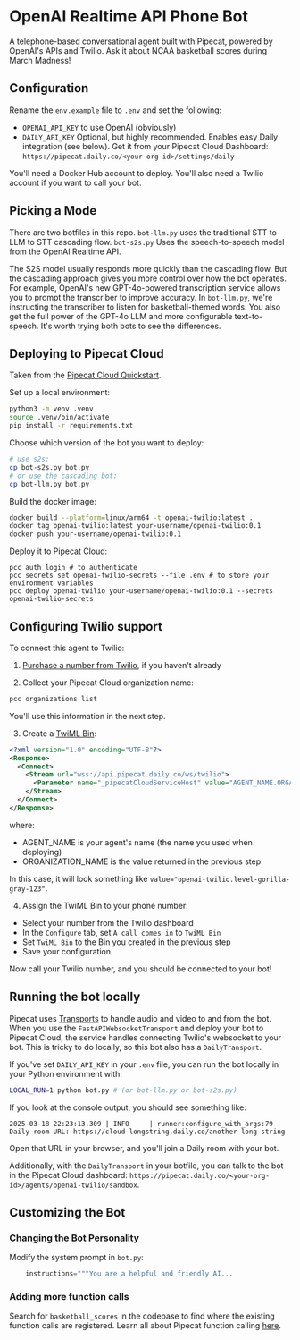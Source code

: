 # OpenAI Realtime API Phone Bot

A telephone-based conversational agent built with Pipecat, powered by OpenAI's APIs and Twilio. Ask it about NCAA basketball scores during March Madness!

## Configuration

Rename the `env.example` file to `.env` and set the following:

- `OPENAI_API_KEY` to use OpenAI (obviously)
- `DAILY_API_KEY` Optional, but highly recommended. Enables easy Daily integration (see below). Get it from your Pipecat Cloud Dashboard: `https://pipecat.daily.co/<your-org-id>/settings/daily`

You'll need a Docker Hub account to deploy. You'll also need a Twilio account if you want to call your bot.

## Picking a Mode

There are two botfiles in this repo. `bot-llm.py` uses the traditional STT to LLM to STT cascading flow. `bot-s2s.py` Uses the speech-to-speech model from the OpenAI Realtime API.

The S2S model usually responds more quickly than the cascading flow. But the cascading approach gives you more control over how the bot operates. For example, OpenAI's new GPT-4o-powered transcription service allows you to prompt the transcriber to improve accuracy. In `bot-llm.py`, we're instructing the transcriber to listen for basketball-themed words. You also get the full power of the GPT-4o LLM and more configurable text-to-speech. It's worth trying both bots to see the differences.

## Deploying to Pipecat Cloud

Taken from the [Pipecat Cloud Quickstart](https://docs.pipecat.io/guides/pipecat-cloud/quickstart/).

Set up a local environment:

```bash
python3 -m venv .venv
source .venv/bin/activate
pip install -r requirements.txt
```

Choose which version of the bot you want to deploy:

```bash
# use s2s:
cp bot-s2s.py bot.py
# or use the cascading bot:
cp bot-llm.py bot.py
```

Build the docker image:

```bash
docker build --platform=linux/arm64 -t openai-twilio:latest .
docker tag openai-twilio:latest your-username/openai-twilio:0.1
docker push your-username/openai-twilio:0.1
```

Deploy it to Pipecat Cloud:

```
pcc auth login # to authenticate
pcc secrets set openai-twilio-secrets --file .env # to store your environment variables
pcc deploy openai-twilio your-username/openai-twilio:0.1 --secrets openai-twilio-secrets
```

## Configuring Twilio support

To connect this agent to Twilio:

1. [Purchase a number from Twilio](https://help.twilio.com/articles/223135247-How-to-Search-for-and-Buy-a-Twilio-Phone-Number-from-Console), if you haven't already

2. Collect your Pipecat Cloud organization name:

```bash
pcc organizations list
```

You'll use this information in the next step.

3. Create a [TwiML Bin](https://help.twilio.com/articles/360043489573-Getting-started-with-TwiML-Bins):

```xml
<?xml version="1.0" encoding="UTF-8"?>
<Response>
  <Connect>
    <Stream url="wss://api.pipecat.daily.co/ws/twilio">
      <Parameter name="_pipecatCloudServiceHost" value="AGENT_NAME.ORGANIZATION_NAME"/>
    </Stream>
  </Connect>
</Response>
```

where:

- AGENT_NAME is your agent's name (the name you used when deploying)
- ORGANIZATION_NAME is the value returned in the previous step

In this case, it will look something like `value="openai-twilio.level-gorilla-gray-123"`.

4. Assign the TwiML Bin to your phone number:

- Select your number from the Twilio dashboard
- In the `Configure` tab, set `A call comes in` to `TwiML Bin`
- Set `TwiML Bin` to the Bin you created in the previous step
- Save your configuration

Now call your Twilio number, and you should be connected to your bot!

## Running the bot locally

Pipecat uses [Transports](https://docs.pipecat.ai/server/base-classes/transport) to handle audio and video to and from the bot. When you use the `FastAPIWebsocketTransport` and deploy your bot to Pipecat Cloud, the service handles connecting Twilio's websocket to your bot. This is tricky to do locally, so this bot also has a `DailyTransport`.

If you've set `DAILY_API_KEY` in your `.env` file, you can run the bot locally in your Python environment with:

```bash
LOCAL_RUN=1 python bot.py # (or bot-llm.py or bot-s2s.py)
```

If you look at the console output, you should see something like:

```
2025-03-18 22:23:13.309 | INFO     | runner:configure_with_args:79 - Daily room URL: https://cloud-longstring.daily.co/another-long-string
```

Open that URL in your browser, and you'll join a Daily room with your bot.

Additionally, with the `DailyTransport` in your botfile, you can talk to the bot in the Pipecat Cloud dashboard: `https://pipecat.daily.co/<your-org-id>/agents/openai-twilio/sandbox`.

## Customizing the Bot

### Changing the Bot Personality

Modify the system prompt in `bot.py`:

```python
    instructions="""You are a helpful and friendly AI...
```

### Adding more function calls

Search for `basketball_scores` in the codebase to find where the existing function calls are registered. Learn all about Pipecat function calling [here](https://docs.pipecat.io/guides/function-calling/).
